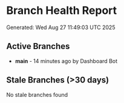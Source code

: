 # Branch Health Report
Generated: Wed Aug 27 11:49:03 UTC 2025

## Active Branches
- **main** - 14 minutes ago by Dashboard Bot

## Stale Branches (>30 days)
No stale branches found
